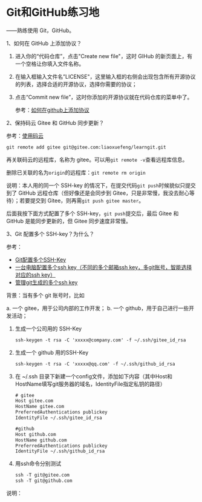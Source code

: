 # Git和GitHub练习地

——熟练使用 Git，GitHub。



1、如何在 GitHub 上添加协议？

1. 进入你的“代码仓库”，点击"Create new file"，这时 GIHub 的新页面上，有一个空格让你填入文件名称。

2. 在输入框输入文件名”LICENSE"，这里输入框的右侧会出现包含所有开源协议的列表，选择合适的开源协议，选择你需要的协议；

3. 点击“Commit new file”，这时你添加的开源协议就在代码仓库的菜单中了。

   参考：[如何在github上添加协议](https://www.jianshu.com/p/e4d6e6a05f14)



2、保持码云 Gitee 和 GitHub 同步更新？

参考：[使用码云](https://www.liaoxuefeng.com/wiki/0013739516305929606dd18361248578c67b8067c8c017b000/00150154460073692d151e784de4d718c67ce836f72c7c4000)

``` xml
git remote add gitee git@gitee.com:liaoxuefeng/learngit.git
```

再关联码云的远程库，名称为 gitee。可以用`git remote -v`查看远程库信息。

删除已关联的名为`origin`的远程库：`git remote rm origin`

说明：本人用的同一个 SSH-key 的情况下，在提交代码`git push`时候貌似只提交到了 GitHub 远程仓库（但好像还是会同步到 Gitee，只是非常慢，我没去耐心等待）；若要提交到 Gitee，则再需`git push gitee master`。

后面我按下面方式配置了多个 SSH-key，`git push`提交后，最后 Gitee 和 GitHub 是能同步更新的，但 Gitee 同步速度非常慢。



3、Git 配置多个 SSH-key？为什么？

参考：

- [Git配置多个SSH-Key](https://gitee.com/help/articles/4229#github)
- [一台电脑配置多个ssh key（不同的多个邮箱ssh key，多git账号，智能选择对应的ssh key）](https://blog.csdn.net/yimingsilence/article/details/79980135)
- [管理git生成的多个ssh key](https://www.jianshu.com/p/f7f4142a1556)

背景：当有多个 git 账号时，比如

a. 一个 gitee，用于公司内部的工作开发；
b. 一个 github，用于自己进行一些开发活动；

1. 生成一个公司用的 SSH-Key

   ``` xml
   ssh-keygen -t rsa -C 'xxxxx@company.com' -f ~/.ssh/gitee_id_rsa
   ```

2. 生成一个 github 用的SSH-Key

   ``` xml
   ssh-keygen -t rsa -C 'xxxxx@qq.com' -f ~/.ssh/github_id_rsa
   ```

3. 在 ~/.ssh 目录下新建一个config文件，添加如下内容（其中Host和HostName填写git服务器的域名，IdentityFile指定私钥的路径）

   ``` xml
   # gitee
   Host gitee.com
   HostName gitee.com
   PreferredAuthentications publickey
   IdentityFile ~/.ssh/gitee_id_rsa
   
   #github
   Host github.com
   HostName github.com
   PreferredAuthentications publickey
   IdentityFile ~/.ssh/github_id_rsa
   ```

4. 用ssh命令分别测试

   ``` xml
   ssh -T git@gitee.com
   ssh -T git@github.com
   ```

说明：

